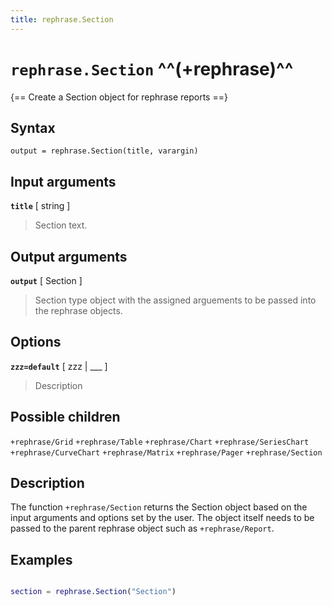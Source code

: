 ```yaml
---
title: rephrase.Section
---
```


# `rephrase.Section` ^^(+rephrase)^^

{== Create a Section object for rephrase reports ==}


## Syntax 

    output = rephrase.Section(title, varargin)


## Input arguments 

__`title`__ [ string ]
> 
> Section text.
> 

## Output arguments 

__`output`__ [ Section ]
> 
> Section type object with the assigned arguements to be
> passed into the rephrase objects.
> 

## Options 

__`zzz=default`__ [ zzz | ___ ]
> 
> Description
> 

## Possible children

`+rephrase/Grid`
`+rephrase/Table`
`+rephrase/Chart`
`+rephrase/SeriesChart`
`+rephrase/CurveChart`
`+rephrase/Matrix`
`+rephrase/Pager`
`+rephrase/Section`

## Description 

The function `+rephrase/Section` returns the Section object based on the input arguments and options set by the user. The object itself needs to be passed to the parent rephrase object such as `+rephrase/Report`.

## Examples

```matlab

section = rephrase.Section("Section")

```
